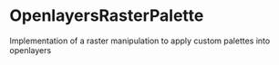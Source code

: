 # OpenlayersRasterPalette
Implementation of a raster manipulation to apply custom palettes into openlayers 
